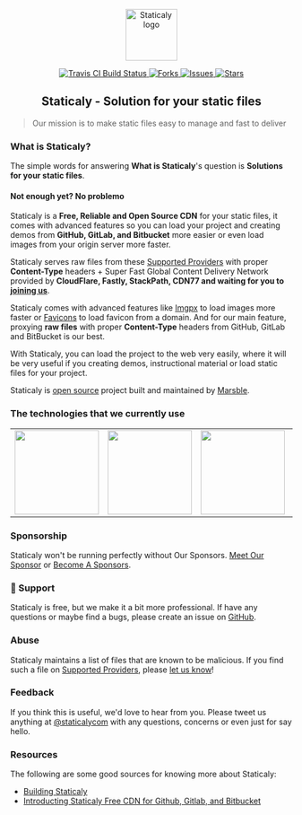 <p align="center"><a class="clear" href="https://www.staticaly.com/" target="_blank"><img width="92" src="https://cdn.staticaly.com/img/www.staticaly.com/static/images/staticaly.png?w=92" alt="Staticaly logo"></a></p>

<p class="staticaly-badge" align="center">
    <a href="https://travis-ci.org/marsble/staticaly" target="_blank">
        <img src="https://cdn.staticaly.com/badges/travis/marsble/staticaly.svg" alt="Travis CI Build Status">
    </a>
    <a href="https://github.com/marsble/staticaly/network" target="_blank">
        <img src="https://cdn.staticaly.com/badges/github/forks/marsble/staticaly.svg?style=social" alt="Forks">
    </a>
    <a href="https://github.com/marsble/staticaly/issues" target="_blank">
        <img src="https://cdn.staticaly.com/badges/github/issues/marsble/staticaly.svg?style=social" alt="Issues">
    </a>
    <a href="https://github.com/marsble/staticaly/stargazers" target="_blank">
        <img src="https://cdn.staticaly.com/badges/github/stars/marsble/staticaly.svg?style=social" alt="Stars">
    </a>
</p>

<h2 align="center">
    Staticaly - Solution for your static files
</h2>

> Our mission is to make static files easy to manage and fast to deliver

### What is Staticaly?

The simple words for answering **What is Staticaly**'s question is **Solutions for your static files**.

#### Not enough yet? No problemo

Staticaly is a **Free, Reliable and Open Source CDN** for your static files, it comes with advanced features so you can load your project and creating demos from **GitHub, GitLab, and Bitbucket** more easier or even load images from your origin server more faster.

Staticaly serves raw files from these <a href="https://www.staticaly.com/network#supported-providers">Supported Providers</a> with proper **Content-Type** headers + Super Fast Global Content Delivery Network provided by **CloudFlare, Fastly, StackPath, CDN77 and waiting for you to [joining us](https://www.staticaly.com/become-a-sponsor)**.

Staticaly comes with advanced features like [Imgpx](https://www.staticaly.com/imgpx) to load images more faster or [Favicons](https://www.staticaly.com/favicons) to load favicon from a domain. And for our main feature, proxying **raw files** with proper **Content-Type** headers from GitHub, GitLab and BitBucket is our best.

With Staticaly, you can load the project to the web very easily, where it will be very useful if you creating demos, instructional material or load static files for your project.

Staticaly is [open source](https://github.com/marsble/staticaly) project built and maintained by [Marsble](https://www.marsble.com/).

### The technologies that we currently use

<!--optimus start-->
<table class="about-optimus" align="center">
  <tbody>
    <tr>
      <td align="center" valign="middle">
        <a class="clear" href="https://www.cloudflare.com/?utm_source=Staticaly.com&utm_medium=Logo&utm_campaign=Sponsor%20link" target="_blank">
          <img width="150px" src="https://www.staticaly.com/static/images/sponsors/cloudflare.png">
        </a>
      </td>
      <td align="center" valign="middle">
        <a class="clear" href="http://www.stackpath.com/?utm_source=Staticaly.com&utm_medium=Logo&utm_campaign=Sponsor%20link" target="_blank">
          <img width="150px" src="https://www.staticaly.com/static/images/sponsors/stackpath.png">
        </a>
      </td>
      <td align="center" valign="middle">
        <a class="clear" href="https://www.cedexis.com/?utm_source=Staticaly.com&utm_medium=Logo&utm_campaign=Sponsor%20link" target="_blank">
          <img width="150px" src="https://www.staticaly.com/static/images/sponsors/cedexis.png">
        </a>
      </td>
      <td align="center" valign="middle">
        <a class="clear" href="https://www.fastly.com/?utm_source=Staticaly.com&utm_medium=Logo&utm_campaign=Sponsor%20link" target="_blank">
          <img width="150px" src="https://www.staticaly.com/static/images/sponsors/fastly.png">
        </a>
      </td>
      <td align="center" valign="middle">
      <a class="clear" href="https://www.cdn77.com/?utm_source=Staticaly.com&utm_medium=Logo&utm_campaign=Sponsor%20link" target="_blank">
        <img width="150px" src="https://www.staticaly.com/static/images/sponsors/cdn77.png">
      </a>
      </td>
    </tr>
  </tbody>
</table>
<!--optimus end-->

### Sponsorship

Staticaly won't be running perfectly without Our Sponsors. [Meet Our Sponsor](https://www.staticaly.com/sponsors) or [Become A Sponsors](https://www.staticaly.com/become-a-sponsors).

### 🚀 Support

Staticaly is free, but we make it a bit more professional. If have any questions or maybe find a bugs, please create an issue on [GitHub](https://github.com/marsble/staticaly/issues).

### Abuse

Staticaly maintains a list of files that are known to be malicious. If you find such a file on [Supported Providers](https://www.staticaly.com/network#supported-providers), please [let us know](https://www.staticaly.com/contact?subject=Abuse)!

### Feedback

If you think this is useful, we'd love to hear from you. Please tweet us anything at [@staticalycom](https://twitter.com/staticalycom) with any questions, concerns or even just for say hello.

### Resources

The following are some good sources for knowing more about Staticaly:

*   [Building Staticaly](https://www.fransallen.com/2018/08/22/building-staticaly/)
*   [Introducting Staticaly Free CDN for Github, Gitlab, and Bitbucket](https://www.marsble.com/topic/23/introducting-staticaly-free-cdn-for-github-gitlab-and-bitbucket)
